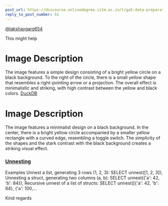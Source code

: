 ```yaml
---
post_url: https://discourse.onlinedegree.iitm.ac.in/t/ga5-data-preparation-discussion-thread-tds-jan-2025/166576/52
reply_to_post_number: 51
---
```

[@lakshaygarg654](/u/lakshaygarg654)

This might help 

# Image Description

The image features a simple design consisting of a bright yellow circle on a black background. To the right of the circle, there is a small yellow shape that resembles a right-pointing arrow or a projection. The overall effect is minimalistic and striking, with high contrast between the yellow and black colors.
[DuckDB](https://duckdb.org/docs/sql/query_syntax/unnest.html)

# Image Description

The image features a minimalist design on a black background. In the center, there is a bright yellow circle accompanied by a smaller yellow rectangle with a curved edge, resembling a toggle switch. The simplicity of the shapes and the stark contrast with the black background creates a striking visual effect.

### [Unnesting](https://duckdb.org/docs/sql/query_syntax/unnest.html)

Examples Unnest a list, generating 3 rows (1, 2, 3): SELECT unnest([1, 2, 3]); Unnesting a struct, generating two columns (a, b): SELECT unnest({'a': 42, 'b': 84}); Recursive unnest of a list of structs: SELECT unnest([{'a': 42, 'b': 84}, {'a': 100,...

Kind regards